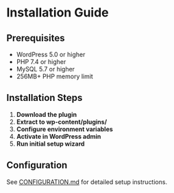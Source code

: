 # Installation Guide

## Prerequisites

- WordPress 5.0 or higher
- PHP 7.4 or higher
- MySQL 5.7 or higher
- 256MB+ PHP memory limit

## Installation Steps

1. **Download the plugin**
2. **Extract to wp-content/plugins/**
3. **Configure environment variables**
4. **Activate in WordPress admin**
5. **Run initial setup wizard**

## Configuration

See [CONFIGURATION.md](CONFIGURATION.md) for detailed setup instructions.